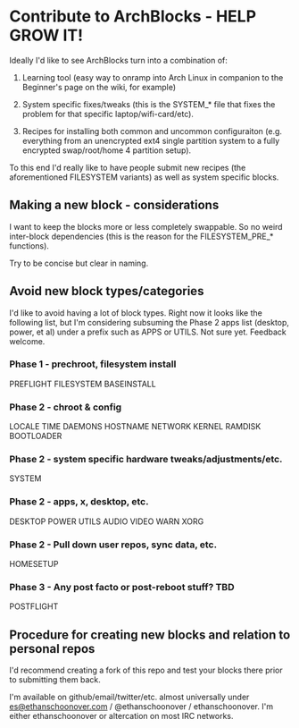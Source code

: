 # Contribute to ArchBlocks - HELP GROW IT!

Ideally I'd like to see ArchBlocks turn into a combination of:

1. Learning tool (easy way to onramp into Arch Linux in companion to the Beginner's page on the wiki, for example)

2. System specific fixes/tweaks (this is the SYSTEM_\* file that fixes the problem for that specific laptop/wifi-card/etc).

3. Recipes for installing both common and uncommon configuraiton (e.g. everything from an unencrypted ext4 single partition system to a fully encrypted swap/root/home 4 partition setup).

To this end I'd really like to have people submit new recipes (the aforementioned FILESYSTEM variants) as well as system specific blocks.

## Making a new block - considerations

I want to keep the blocks more or less completely swappable. So no weird inter-block dependencies (this is the reason for the FILESYSTEM_PRE_\* functions).

Try to be concise but clear in naming.

## Avoid new block types/categories

I'd like to avoid having a lot of block types. Right now it looks like the following list, but I'm considering subsuming the Phase 2 apps list (desktop, power, et al) under a prefix such as APPS or UTILS. Not sure yet. Feedback welcome. 

### Phase 1 - prechroot, filesystem install
PREFLIGHT
FILESYSTEM
BASEINSTALL

### Phase 2 - chroot & config
LOCALE
TIME
DAEMONS
HOSTNAME
NETWORK
KERNEL
RAMDISK
BOOTLOADER

### Phase 2 - system specific hardware tweaks/adjustments/etc.
SYSTEM

### Phase 2 - apps, x, desktop, etc.
DESKTOP
POWER
UTILS
AUDIO
VIDEO
WARN
XORG

### Phase 2 - Pull down user repos, sync data, etc.
HOMESETUP

### Phase 3 - Any post facto or post-reboot stuff? TBD
POSTFLIGHT

## Procedure for creating new blocks and relation to personal repos

I'd recommend creating a fork of this repo and test your blocks there prior to submitting them back.

I'm available on github/email/twitter/etc. almost universally under es@ethanschoonover.com / @ethanschoonover / ethanschoonover. I'm either ethanschoonover or altercation on most IRC networks.

